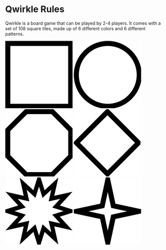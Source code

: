 # Qwirkle Rules

Qwirkle is a board game that can be played by 2-4 players.
It comes with a set of 108 square tiles, made up of 6 different
colors and 6 different patterns.

![Square](/assets/square.svg)
![Circle](/assets/circle.svg)
![Flower](/assets/flower.svg)
![Ocothorb](/assets/octothorb.svg)
![Spiked](/assets/spiked.svg)
![Star](/assets/star.svg)
